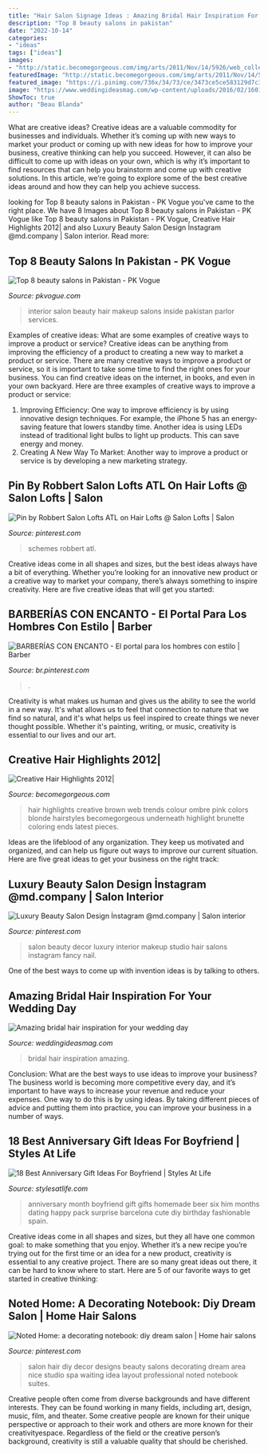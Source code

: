 ```yaml
---
title: "Hair Salon Signage Ideas : Amazing Bridal Hair Inspiration For Your Wedding Day"
description: "Top 8 beauty salons in pakistan"
date: "2022-10-14"
categories:
- "ideas"
tags: ["ideas"]
images:
- "http://static.becomegorgeous.com/img/arts/2011/Nov/14/5926/web_collection_hair_lojg-2.jpg"
featuredImage: "http://static.becomegorgeous.com/img/arts/2011/Nov/14/5926/web_collection_hair_lojg-2.jpg"
featured_image: "https://i.pinimg.com/736x/34/73/ce/3473ce5ce583129d7c319f5dfa2577fb.jpg"
image: "https://www.weddingideasmag.com/wp-content/uploads/2016/02/160122-Bridal-0235.jpg"
ShowToc: true
author: "Beau Blanda"
---
```



What are creative ideas?
Creative ideas are a valuable commodity for businesses and individuals. Whether it’s coming up with new ways to market your product or coming up with new ideas for how to improve your business, creative thinking can help you succeed. However, it can also be difficult to come up with ideas on your own, which is why it’s important to find resources that can help you brainstorm and come up with creative solutions. In this article, we’re going to explore some of the best creative ideas around and how they can help you achieve success.

	

		
looking for Top 8 beauty salons in Pakistan - PK Vogue you've came to the right place. We have 8 Images about Top 8 beauty salons in Pakistan - PK Vogue like Top 8 beauty salons in Pakistan - PK Vogue, Creative Hair Highlights 2012| and also Luxury Beauty Salon Design İnstagram @md.company | Salon interior. Read more:
		
    
## Top 8 Beauty Salons In Pakistan - PK Vogue

<img loading=lazy src="https://pkvogue.com/wp-content/uploads/2020/03/1265.jpg" onerror="this.onerror=null;this.src='https://tse4.mm.bing.net/th?id=OIP.mJ9igE3GvcQpteEJGWza0AHaEm&amp;pid=15.1';" alt="Top 8 beauty salons in Pakistan - PK Vogue">

_Source: pkvogue.com_

>interior salon beauty hair makeup salons inside pakistan parlor services. 

	

Examples of creative ideas: What are some examples of creative ways to improve a product or service?
Creative ideas can be anything from improving the efficiency of a product to creating a new way to market a product or service. There are many creative ways to improve a product or service, so it is important to take some time to find the right ones for your business. You can find creative ideas on the internet, in books, and even in your own backyard. Here are three examples of creative ways to improve a product or service: 
1. Improving Efficiency: One way to improve efficiency is by using innovative design techniques. For example, the iPhone 5 has an energy-saving feature that lowers standby time. Another idea is using LEDs instead of traditional light bulbs to light up products. This can save energy and money. 
2. Creating A New Way To Market: Another way to improve a product or service is by developing a new marketing strategy.

    
## Pin By Robbert Salon Lofts ATL On Hair Lofts @ Salon Lofts | Salon

<img loading=lazy src="https://i.pinimg.com/736x/86/7f/aa/867faab6451efea60a1255407646086e.jpg" onerror="this.onerror=null;this.src='https://tse4.mm.bing.net/th?id=OIP.6UjBaJmjdxP17hLuGizlkQHaJ3&amp;pid=15.1';" alt="Pin by Robbert Salon Lofts ATL on Hair Lofts @ Salon Lofts | Salon">

_Source: pinterest.com_

>schemes robbert atl. 

	

Creative ideas come in all shapes and sizes, but the best ideas always have a bit of everything. Whether you’re looking for an innovative new product or a creative way to market your company, there’s always something to inspire creativity. Here are five creative ideas that will get you started: 

    
## BARBERÍAS CON ENCANTO - El Portal Para Los Hombres Con Estilo | Barber

<img loading=lazy src="https://i.pinimg.com/736x/34/73/ce/3473ce5ce583129d7c319f5dfa2577fb.jpg" onerror="this.onerror=null;this.src='https://tse4.mm.bing.net/th?id=OIP.vPFTow2PfU_0frX533hCRQHaJ4&amp;pid=15.1';" alt="BARBERÍAS CON ENCANTO - El portal para los hombres con estilo | Barber">

_Source: br.pinterest.com_

>. 

	

Creativity is what makes us human and gives us the ability to see the world in a new way. It's what allows us to feel that connection to nature that we find so natural, and it's what helps us feel inspired to create things we never thought possible. Whether it's painting, writing, or music, creativity is essential to our lives and our art.

    
## Creative Hair Highlights 2012|

<img loading=lazy src="http://static.becomegorgeous.com/img/arts/2011/Nov/14/5926/web_collection_hair_lojg-2.jpg" onerror="this.onerror=null;this.src='https://tse2.mm.bing.net/th?id=OIP.E61BTKoS461MJfDOi3wExgHaJ4&amp;pid=15.1';" alt="Creative Hair Highlights 2012|">

_Source: becomegorgeous.com_

>hair highlights creative brown web trends colour ombre pink colors blonde hairstyles becomegorgeous underneath highlight brunette coloring ends latest pieces. 

	

Ideas are the lifeblood of any organization. They keep us motivated and organized, and can help us figure out ways to improve our current situation. Here are five great ideas to get your business on the right track: 

    
## Luxury Beauty Salon Design İnstagram @md.company | Salon Interior

<img loading=lazy src="https://i.pinimg.com/736x/1d/4f/d5/1d4fd563760f4009512a009e0e138f60.jpg" onerror="this.onerror=null;this.src='https://tse1.mm.bing.net/th?id=OIP.SrnwJGHAhqOYPPVw65_c1QHaHa&amp;pid=15.1';" alt="Luxury Beauty Salon Design İnstagram @md.company | Salon interior">

_Source: pinterest.com_

>salon beauty decor luxury interior makeup studio hair salons instagram fancy nail. 

	

One of the best ways to come up with invention ideas is by talking to others.

    
## Amazing Bridal Hair Inspiration For Your Wedding Day

<img loading=lazy src="https://www.weddingideasmag.com/wp-content/uploads/2016/02/160122-Bridal-0235.jpg" onerror="this.onerror=null;this.src='https://tse4.mm.bing.net/th?id=OIP.w3u6tmocBoNweJ36o6yHqgHaJL&amp;pid=15.1';" alt="Amazing bridal hair inspiration for your wedding day">

_Source: weddingideasmag.com_

>bridal hair inspiration amazing. 

	

Conclusion: What are the best ways to use ideas to improve your business?
The business world is becoming more competitive every day, and it’s important to have ways to increase your revenue and reduce your expenses. One way to do this is by using ideas. By taking different pieces of advice and putting them into practice, you can improve your business in a number of ways.

    
## 18 Best Anniversary Gift Ideas For Boyfriend | Styles At Life

<img loading=lazy src="https://i.pinimg.com/736x/c8/62/62/c86262c313c4274adf2746fa0ee7e0a5--boyfriend--months-gift-six-month-anniversary-boyfriend.jpg" onerror="this.onerror=null;this.src='https://tse1.mm.bing.net/th?id=OIP.N3Mxk5QVI0oYjRucVBneYgHaJ3&amp;pid=15.1';" alt="18 Best Anniversary Gift Ideas For Boyfriend | Styles At Life">

_Source: stylesatlife.com_

>anniversary month boyfriend gift gifts homemade beer six him months dating happy pack surprise barcelona cute diy birthday fashionable spain. 

	

Creative ideas come in all shapes and sizes, but they all have one common goal: to make something that you enjoy. Whether it’s a new recipe you’re trying out for the first time or an idea for a new product, creativity is essential to any creative project. There are so many great ideas out there, it can be hard to know where to start. Here are 5 of our favorite ways to get started in creative thinking: 

    
## Noted Home: A Decorating Notebook: Diy Dream Salon | Home Hair Salons

<img loading=lazy src="https://i.pinimg.com/originals/b9/ae/41/b9ae415ba78d39de2af0f7489fa19b69.jpg" onerror="this.onerror=null;this.src='https://tse2.mm.bing.net/th?id=OIP.XZ9t4ByEXIrTIrqrQObXvQHaLG&amp;pid=15.1';" alt="Noted Home: a decorating notebook: diy dream salon | Home hair salons">

_Source: pinterest.com_

>salon hair diy decor designs beauty salons decorating dream area nice studio spa waiting idea layout professional noted notebook suites. 

	

Creative people often come from diverse backgrounds and have different interests. They can be found working in many fields, including art, design, music, film, and theater. Some creative people are known for their unique perspective or approach to their work and others are more known for their creativityespace. Regardless of the field or the creative person’s background, creativity is still a valuable quality that should be cherished.

